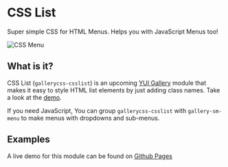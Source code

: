 CSS List
========

Super simple CSS for HTML Menus. Helps you with JavaScript Menus too!

![CSS Menu](http://f.cl.ly/items/1I2G1h373A0Q1Z3X0q2k/Screen%20Shot%202013-02-05%20at%201.38.05%20PM.png)


What is it?
-----------

CSS List (`gallerycss-csslist`) is an upcoming [YUI Gallery](http://yuilibrary.com/gallery/) module that makes it easy to 
style HTML list elements by just adding class names. Take a look at the [demo](http://tilomitra.github.com/csslist/).

If you need JavaScript, You can group `gallerycss-csslist` with `gallery-sm-menu` to make menus with dropdowns and sub-menus.


Examples
--------

A live demo for this module can be found on [Github Pages](http://tilomitra.github.com/csslist/)

